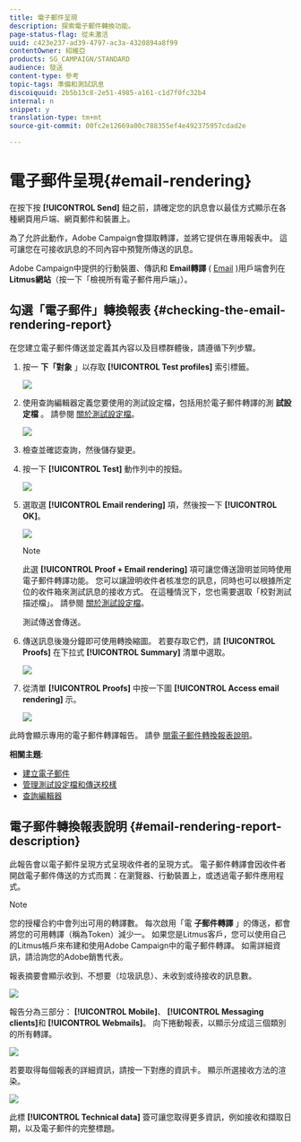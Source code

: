 ```yaml
---
title: 電子郵件呈現
description: 探索電子郵件轉換功能。
page-status-flag: 從未激活
uuid: c423e237-ad39-4797-ac3a-4320894a8f99
contentOwner: 紹維亞
products: SG_CAMPAIGN/STANDARD
audience: 發送
content-type: 參考
topic-tags: 準備和測試訊息
discoiquuid: 2b5b13c8-2e51-4985-a161-c1d7f0fc32b4
internal: n
snippet: y
translation-type: tm+mt
source-git-commit: 00fc2e12669a00c788355ef4e492375957cdad2e

---
```



# 電子郵件呈現{#email-rendering}

在按下按 **[!UICONTROL Send]** 鈕之前，請確定您的訊息會以最佳方式顯示在各種網頁用戶端、網頁郵件和裝置上。

為了允許此動作，Adobe Campaign會擷取轉譯，並將它提供在專用報表中。 這可讓您在可接收訊息的不同內容中預覽所傳送的訊息。

Adobe Campaign中提供的行動裝置、傳訊和 **Email轉譯** ( [Email](https://litmus.com/email-testing) )用戶端會列在 **Litmus網站**（按一下「檢視所有電子郵件用戶端」）。

## 勾選「電子郵件」轉換報表 {#checking-the-email-rendering-report}

在您建立電子郵件傳送並定義其內容以及目標群體後，請遵循下列步驟。

1. 按一 **下「對象** 」以存取 **[!UICONTROL Test profiles]** 索引標籤。

   ![](assets/email_rendering_05.png)

1. 使用查詢編輯器定義您要使用的測試設定檔，包括用於電子郵件轉譯的測 **試設定檔** 。 請參閱 [關於測試設定檔](../../sending/using/managing-test-profiles-and-sending-proofs.md#about-test-profiles)。

   ![](assets/email_rendering_06.png)

1. 檢查並確認查詢，然後儲存變更。
1. 按一下 **[!UICONTROL Test]** 動作列中的按鈕。

   ![](assets/email_rendering_07.png)

1. 選取選 **[!UICONTROL Email rendering]** 項，然後按一下 **[!UICONTROL OK]**。

   ![](assets/email_rendering_08.png)

   >[!NOTE]
   >
   >此選 **[!UICONTROL Proof + Email rendering]** 項可讓您傳送證明並同時使用電子郵件轉譯功能。 您可以讓證明收件者核准您的訊息，同時也可以根據所定位的收件箱來測試訊息的接收方式。 在這種情況下，您也需要選取「校對測試描述檔」。 請參閱 [關於測試設定檔](../../sending/using/managing-test-profiles-and-sending-proofs.md#about-test-profiles)。

   測試傳送會傳送。

1. 傳送訊息後幾分鐘即可使用轉換縮圖。 若要存取它們，請 **[!UICONTROL Proofs]** 在下拉式 **[!UICONTROL Summary]** 清單中選取。

   ![](assets/email_rendering_03.png)

1. 從清單 **[!UICONTROL Proofs]** 中按一下圖 **[!UICONTROL Access email rendering]** 示。

   ![](assets/email_rendering_04.png)

此時會顯示專用的電子郵件轉譯報告。 請參 [閱電子郵件轉換報表說明](#email-rendering-report-description)。

**相關主題**:

* [建立電子郵件](../../channels/using/creating-an-email.md)
* [管理測試設定檔和傳送校樣](../../sending/using/managing-test-profiles-and-sending-proofs.md)
* [查詢編輯器](../../automating/using/editing-queries.md#about-query-editor)

## 電子郵件轉換報表說明 {#email-rendering-report-description}

此報告會以電子郵件呈現方式呈現收件者的呈現方式。 電子郵件轉譯會因收件者開啟電子郵件傳送的方式而異：在瀏覽器、行動裝置上，或透過電子郵件應用程式。

>[!NOTE]
>
>您的授權合約中會列出可用的轉譯數。 每次啟用「電 **子郵件轉譯** 」的傳送，都會將您的可用轉譯（稱為Token）減少一。 如果您是Litmus客戶，您可以使用自己的Litmus帳戶來布建和使用Adobe Campaign中的電子郵件轉譯。 如需詳細資訊，請洽詢您的Adobe銷售代表。

報表摘要會顯示收到、不想要（垃圾訊息）、未收到或待接收的訊息數。

![](assets/inbox_rendering_report.png)

報告分為三部分： **[!UICONTROL Mobile]**、 **[!UICONTROL Messaging clients]**&#x200B;和 **[!UICONTROL Webmails]**。 向下捲動報表，以顯示分成這三個類別的所有轉譯。

![](assets/inbox_rendering_report_3.png)

若要取得每個報表的詳細資訊，請按一下對應的資訊卡。 顯示所選接收方法的渲染。

![](assets/inbox_rendering_report_2.png)

此標 **[!UICONTROL Technical data]** 簽可讓您取得更多資訊，例如接收和擷取日期，以及電子郵件的完整標題。
